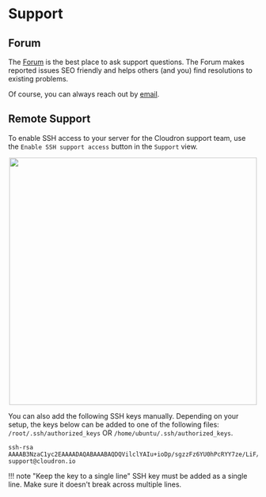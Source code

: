 # Support 

## Forum

The <a href="https://forum.cloudron.io">Forum</a> is the best place to ask support
questions. The Forum makes reported issues SEO friendly and helps others (and you)
find resolutions to existing problems.

Of course, you can always reach out by <a target="_blank" href="mailto:support@cloudron.io">email</a>.

## Remote Support

To enable SSH access to your server for the Cloudron support team, use the `Enable SSH support access`
button in the `Support` view.

<center>
<img src="/documentation/img/remote-support.png" class="shadow" width="500px">
</center>

You can also add the following SSH keys manually. Depending on your setup, the keys below can be added
to one of the following files: `/root/.ssh/authorized_keys` OR `/home/ubuntu/.ssh/authorized_keys`.

```
ssh-rsa AAAAB3NzaC1yc2EAAAADAQABAAABAQDQVilclYAIu+ioDp/sgzzFz6YU0hPcRYY7ze/LiF/lC7uQqK062O54BFXTvQ3ehtFZCx3bNckjlT2e6gB8Qq07OM66De4/S/g+HJW4TReY2ppSPMVNag0TNGxDzVH8pPHOysAm33LqT2b6L/wEXwC6zWFXhOhHjcMqXvi8Ejaj20H1HVVcf/j8qs5Thkp9nAaFTgQTPu8pgwD8wDeYX1hc9d0PYGesTADvo6HF4hLEoEnefLw7PaStEbzk2fD3j7/g5r5HcgQQXBe74xYZ/1gWOX2pFNuRYOBSEIrNfJEjFJsqk3NR1+ZoMGK7j+AZBR4k0xbrmncQLcQzl6MMDzkp support@cloudron.io
```

!!! note "Keep the key to a single line"
    SSH key must be added as a single line. Make sure it doesn't break across multiple lines.

